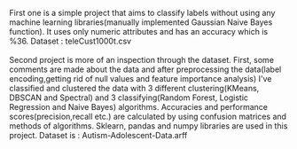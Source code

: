 First one is a simple project that aims to classify labels without using any machine learning libraries(manually implemented Gaussian Naive Bayes function). It uses only numeric attributes and has an accuracy which is %36. Dataset : teleCust1000t.csv \
\
Second project is more of an inspection through the dataset. First, some comments are made about the data and after preprocessing the data(label encoding,getting rid of null values and feature importance analysis) I've classified and clustered the data with 3 different clustering(KMeans, DBSCAN and Spectral) and 3 classifying(Random Forest, Logistic Regression and Naive Bayes) algorithms. Accuracies and performance scores(precision,recall etc.) are calculated by using confusion matrices and methods of algorithms. Sklearn, pandas and numpy libraries are used in this project. Dataset is : Autism-Adolescent-Data.arff
